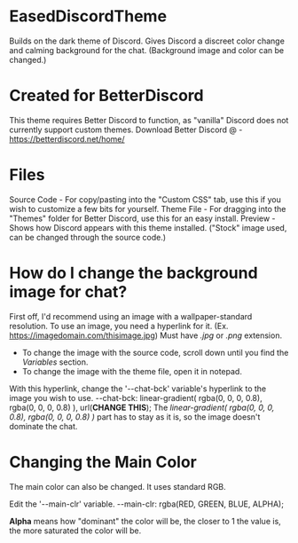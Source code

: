 # EasedDiscordTheme
Builds on the dark theme of Discord. Gives Discord a discreet color change and calming background for the chat. (Background image and color can be changed.)

# Created for BetterDiscord
This theme requires Better Discord to function, as "vanilla" Discord does not currently support custom themes.
Download Better Discord @ - https://betterdiscord.net/home/

# Files
Source Code - For copy/pasting into the "Custom CSS" tab, use this if you wish to customize a few bits for yourself.
Theme File - For dragging into the "Themes" folder for Better Discord, use this for an easy install.
Preview - Shows how Discord appears with this theme installed. ("Stock" image used, can be changed through the source code.)

# How do I change the background image for chat?
First off, I'd recommend using an image with a wallpaper-standard resolution.
To use an image, you need a hyperlink for it. (Ex. https://imagedomain.com/thisimage.jpg) Must have *.jpg* or *.png* extension.

- To change the image with the source code, scroll down until you find the *Variables* section.
- To change the image with the theme file, open it in notepad.

With this hyperlink, change the '--chat-bck' variable's hyperlink to the image you wish to use.
--chat-bck: linear-gradient( rgba(0, 0, 0, 0.8), rgba(0, 0, 0, 0.8) ), url(**CHANGE THIS**);
The *linear-gradient( rgba(0, 0, 0, 0.8), rgba(0, 0, 0, 0.8) )* part has to stay as it is, so the image doesn't dominate the chat.

# Changing the Main Color
The main color can also be changed. It uses standard RGB.

Edit the '--main-clr' variable.
--main-clr: rgba(RED, GREEN, BLUE, ALPHA);

**Alpha** means how "dominant" the color will be, the closer to 1 the value is, the more saturated the color will be.
